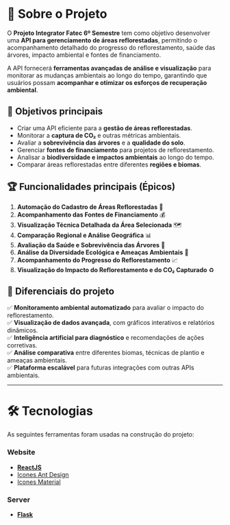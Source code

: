 # 🌱 Sobre o Projeto

O **Projeto Integrator Fatec 6º Semestre** tem como objetivo desenvolver uma **API para gerenciamento de áreas reflorestadas**, permitindo o acompanhamento detalhado do progresso do reflorestamento, saúde das árvores, impacto ambiental e fontes de financiamento.

A API fornecerá **ferramentas avançadas de análise e visualização** para monitorar as mudanças ambientais ao longo do tempo, garantindo que usuários possam **acompanhar e otimizar os esforços de recuperação ambiental**.

## 🎯 Objetivos principais
- Criar uma API eficiente para a **gestão de áreas reflorestadas**.
- Monitorar a **captura de CO₂** e outras métricas ambientais.
- Avaliar a **sobrevivência das árvores** e a **qualidade do solo**.
- Gerenciar **fontes de financiamento** para projetos de reflorestamento.
- Analisar a **biodiversidade e impactos ambientais** ao longo do tempo.
- Comparar áreas reflorestadas entre diferentes **regiões e biomas**.

## 🏆 Funcionalidades principais (Épicos)
1. **Automação do Cadastro de Áreas Reflorestadas** 📝
2. **Acompanhamento das Fontes de Financiamento** 💰
3. **Visualização Técnica Detalhada da Área Selecionada** 🗺️ 
4. **Comparação Regional e Análise Geográfica** 📊
5. **Avaliação da Saúde e Sobrevivência das Árvores** 🌳
6. **Análise da Diversidade Ecológica e Ameaças Ambientais** 🦜
7. **Acompanhamento do Progresso do Reflorestamento** 📈
8. **Visualização do Impacto do Reflorestamento e do CO₂ Capturado** ♻️ 


## 🚀 Diferenciais do projeto
✅ **Monitoramento ambiental automatizado** para avaliar o impacto do reflorestamento.  
✅ **Visualização de dados avançada**, com gráficos interativos e relatórios dinâmicos.  
✅ **Inteligência artificial para diagnóstico** e recomendações de ações corretivas.  
✅ **Análise comparativa** entre diferentes biomas, técnicas de plantio e ameaças ambientais.  
✅ **Plataforma escalável** para futuras integrações com outras APIs ambientais.  

---

# 🛠 Tecnologias

As seguintes ferramentas foram usadas na construção do projeto:

### []()**Website**

- **[ReactJS](https://pt-br.reactjs.org/)**
- [Icones Ant Design](https://ant.design/components/icon)
- [Icones Material](https://fonts.google.com/icons)

### []()**Server** 

- **[Flask](https://flask.palletsprojects.com/en/stable/)**

